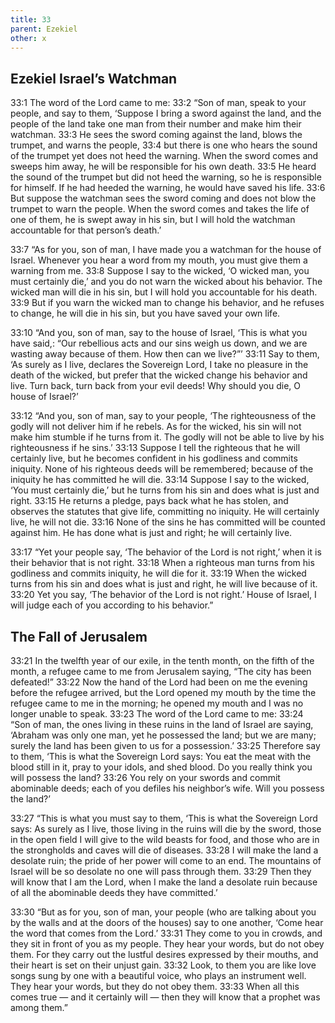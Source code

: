 ```yaml
---
title: 33
parent: Ezekiel
other: x
---
```


## Ezekiel Israel’s Watchman

<a name="33:1">33:1</a> The word of the Lord came to me: <a name="33:2">33:2</a> “Son of man, speak to your people, and say to them, ‘Suppose I bring a sword against the land, and the people of the land take one man from their number and make him their watchman. <a name="33:3">33:3</a> He sees the sword coming against the land, blows the trumpet, and warns the people, <a name="33:4">33:4</a> but there is one who hears the sound of the trumpet yet does not heed the warning. When the sword comes and sweeps him away, he will be responsible for his own death. <a name="33:5">33:5</a> He heard the sound of the trumpet but did not heed the warning, so he is responsible for himself. If he had heeded the warning, he would have saved his life. <a name="33:6">33:6</a> But suppose the watchman sees the sword coming and does not blow the trumpet to warn the people. When the sword comes and takes the life of one of them, he is swept away in his sin, but I will hold the watchman accountable for that person’s death.’

<a name="33:7">33:7</a> “As for you, son of man, I have made you a watchman for the house of Israel. Whenever you hear a word from my mouth, you must give them a warning from me. <a name="33:8">33:8</a> Suppose I say to the wicked, ‘O wicked man, you must certainly die,’ and you do not warn the wicked about his behavior. The wicked man will die in his sin, but I will hold you accountable for his death. <a name="33:9">33:9</a> But if you warn the wicked man to change his behavior, and he refuses to change, he will die in his sin, but you have saved your own life.

<a name="33:10">33:10</a> “And you, son of man, say to the house of Israel, ‘This is what you have said,: “Our rebellious acts and our sins weigh us down, and we are wasting away because of them. How then can we live?”’ <a name="33:11">33:11</a> Say to them, ‘As surely as I live, declares the Sovereign Lord, I take no pleasure in the death of the wicked, but prefer that the wicked change his behavior and live. Turn back, turn back from your evil deeds! Why should you die, O house of Israel?’

<a name="33:12">33:12</a> “And you, son of man, say to your people, ‘The righteousness of the godly will not deliver him if he rebels. As for the wicked, his sin will not make him stumble if he turns from it. The godly will not be able to live by his righteousness if he sins.’ <a name="33:13">33:13</a> Suppose I tell the righteous that he will certainly live, but he becomes confident in his godliness and commits iniquity. None of his righteous deeds will be remembered; because of the iniquity he has committed he will die. <a name="33:14">33:14</a> Suppose I say to the wicked, ‘You must certainly die,’ but he turns from his sin and does what is just and right. <a name="33:15">33:15</a> He returns a pledge, pays back what he has stolen, and observes the statutes that give life, committing no iniquity. He will certainly live, he will not die. <a name="33:16">33:16</a> None of the sins he has committed will be counted against him. He has done what is just and right; he will certainly live.

<a name="33:17">33:17</a> “Yet your people say, ‘The behavior of the Lord is not right,’ when it is their behavior that is not right. <a name="33:18">33:18</a> When a righteous man turns from his godliness and commits iniquity, he will die for it. <a name="33:19">33:19</a> When the wicked turns from his sin and does what is just and right, he will live because of it. <a name="33:20">33:20</a> Yet you say, ‘The behavior of the Lord is not right.’ House of Israel, I will judge each of you according to his behavior.”

## The Fall of Jerusalem

<a name="33:21">33:21</a> In the twelfth year of our exile, in the tenth month, on the fifth of the month, a refugee came to me from Jerusalem saying, “The city has been defeated!” <a name="33:22">33:22</a> Now the hand of the Lord had been on me the evening before the refugee arrived, but the Lord opened my mouth by the time the refugee came to me in the morning; he opened my mouth and I was no longer unable to speak. <a name="33:23">33:23</a> The word of the Lord came to me: <a name="33:24">33:24</a> “Son of man, the ones living in these ruins in the land of Israel are saying, ‘Abraham was only one man, yet he possessed the land; but we are many; surely the land has been given to us for a possession.’ <a name="33:25">33:25</a> Therefore say to them, ‘This is what the Sovereign Lord says: You eat the meat with the blood still in it, pray to your idols, and shed blood. Do you really think you will possess the land? <a name="33:26">33:26</a> You rely on your swords and commit abominable deeds; each of you defiles his neighbor’s wife. Will you possess the land?’

<a name="33:27">33:27</a> “This is what you must say to them, ‘This is what the Sovereign Lord says: As surely as I live, those living in the ruins will die by the sword, those in the open field I will give to the wild beasts for food, and those who are in the strongholds and caves will die of diseases. <a name="33:28">33:28</a> I will make the land a desolate ruin; the pride of her power will come to an end. The mountains of Israel will be so desolate no one will pass through them. <a name="33:29">33:29</a> Then they will know that I am the Lord, when I make the land a desolate ruin because of all the abominable deeds they have committed.’

<a name="33:30">33:30</a> “But as for you, son of man, your people (who are talking about you by the walls and at the doors of the houses) say to one another, ‘Come hear the word that comes from the Lord.’ <a name="33:31">33:31</a> They come to you in crowds, and they sit in front of you as my people. They hear your words, but do not obey them. For they carry out the lustful desires expressed by their mouths, and their heart is set on their unjust gain. <a name="33:32">33:32</a> Look, to them you are like love songs sung by one with a beautiful voice, who plays an instrument well. They hear your words, but they do not obey them. <a name="33:33">33:33</a> When all this comes true — and it certainly will — then they will know that a prophet was among them.”
